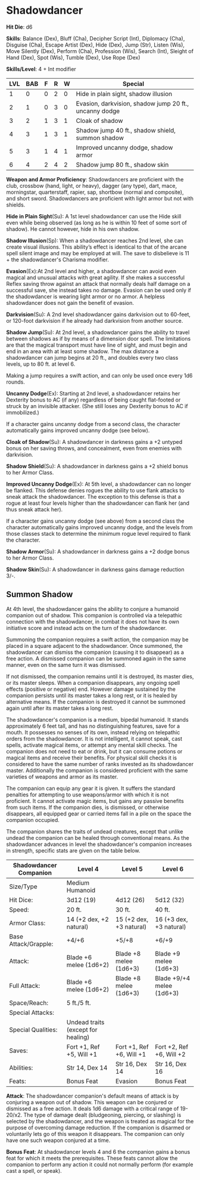 # Shadowdancer

**Hit Die**: d6

**Skills**: Balance (Dex), Bluff (Cha), Decipher Script (Int), Diplomacy (Cha), Disguise (Cha), Escape Artist (Dex), Hide (Dex), Jump (Str), Listen (Wis), Move Silently (Dex), Perform (Cha), Profession (Wis), Search (Int), Sleight of Hand (Dex), Spot (Wis), Tumble (Dex), Use Rope (Dex)

**Skills/Level**: 4 + Int modifier

LVL | BAB | F | R | W | Special 
--- | --- | - | - | - | ------- 
1   | 0   | 0 | 2 | 0 | Hide in plain sight, shadow illusion
2   | 1   | 0 | 3 | 0 | Evasion, darkvision, shadow jump 20 ft., uncanny dodge
3   | 2   | 1 | 3 | 1 | Cloak of shadow
4   | 3   | 1 | 3 | 1 | Shadow jump 40 ft., shadow shield, summon shadow
5   | 3   | 1 | 4 | 1 | Improved uncanny dodge, shadow armor
6   | 4   | 2 | 4 | 2 | Shadow jump 80 ft., shadow skin

**Weapon and Armor Proficiency**: Shadowdancers are proficient with the club, crossbow (hand, light, or heavy), dagger (any type), dart, mace, morningstar, quarterstaff, rapier, sap, shortbow (normal and composite), and short sword. Shadowdancers are proficient with light armor but not with shields.

**Hide in Plain Sight**(Su): A 1st level shadowdancer can use the Hide skill even while being observed (as long as he is within 10 feet of some sort of shadow). He cannot however, hide in his own shadow. 

**Shadow Illusion**(Sp): When a shadowdancer reaches 2nd level, she can create visual illusions. This ability’s effect is identical to that of the arcane spell silent image and may be employed at will. The save to disbelieve is 11 + the shadowdancer's Charisma modifier.

**Evasion**(Ex):At 2nd level and higher, a shadowdancer can avoid even magical and unusual attacks with great agility. If she makes a successful Reflex saving throw against an attack that normally deals half damage on a successful save, she instead takes no damage. Evasion can be used only if the shadowdancer is wearing light armor or no armor. A helpless shadowdancer does not gain the benefit of evasion.

**Darkvision**(Su): A 2nd level shadowdancer gains darkvision out to 60-feet, or 120-foot darkvision if he already had darkvision from another source.

**Shadow Jump**(Su): At 2nd level, a shadowdancer gains the ability to travel between shadows as if by means of a dimension door spell. The limitations are that the magical transport must have line of sight, and must begin and end in an area with at least some shadow. The max distance a shadowdancer can jump begins at 20 ft., and doubles every two class levels, up to 80 ft. at level 6.

Making a jump requires a swift action, and can only be used once every 1d6 rounds.

**Uncanny Dodge**(Ex): Starting at 2nd level, a shadowdancer retains her Dexterity bonus to AC (if any) regardless of being caught flat-footed or struck by an invisible attacker. (She still loses any Dexterity bonus to AC if immobilized.)

If a character gains uncanny dodge from a second class, the character automatically gains improved uncanny dodge (see below).

**Cloak of Shadow**(Su): A shadowdancer in darkness gains a +2 untyped bonus on her saving throws, and concealment, even from enemies with darkvision.

**Shadow Shield**(Su): A shadowdancer in darkness gains a +2 shield bonus to her Armor Class.

**Improved Uncanny Dodge**(Ex): At 5th level, a shadowdancer can no longer be flanked. This defense denies rogues the ability to use flank attacks to sneak attack the shadowdancer. The exception to this defense is that a rogue at least four levels higher than the shadowdancer can flank her (and thus sneak attack her).

If a character gains uncanny dodge (see above) from a second class the character automatically gains improved uncanny dodge, and the levels from those classes stack to determine the minimum rogue level required to flank the character.

**Shadow Armor**(Su): A shadowdancer in darkness gains a +2 dodge bonus to her Armor Class.

**Shadow Skin**(Su): A shadowdancer in darkness gains damage reduction 3/-.

## Summon Shadow

At 4th level, the shadowdancer gains the ability to conjure a humanoid companion out of shadow. This companion is controlled via a telepathic connection with the shadowdancer, in combat it does not have its own initiative score and instead acts on the turn of the shadowdancer.  

Summoning the companion requires a swift action, the companion may be placed in a square adjacent to the shadowdancer. Once summoned, the shadowdancer can dismiss the companion (causing it to disappear) as a free action. A dismissed companion can be summoned again in the same manner, even on the same turn it was dismissed.

If not dismissed, the companion remains until it is destroyed, its master dies, or its master sleeps. When a companion disappears, any ongoing spell effects (positive or negative) end. However damage sustained by the companion persists until its master takes a long rest, or it is healed by alternative means. If the companion is destroyed it cannot be summoned again until after its master takes a long rest.

The shadowdancer's companion is a medium, bipedal humanoid. It stands approximately 6 feet tall, and has no distinguishing features, save for a mouth. It possesses no senses of its own, instead relying on telepathic orders from the shadowdancer. It is not intelligent, it cannot speak, cast spells, activate magical items, or attempt any mental skill checks. The companion does not need to eat or drink, but it can consume potions or magical items and receive their benefits. For physical skill checks it is considered to have the same number of ranks invested as its shadowdancer master. Additionally the companion is considered proficient with the same varieties of weapons and armor as its master.

The companion can equip any gear it is given. It suffers the standard penalties for attempting to use weapons/armor with which it is not proficient. It cannot activate magic items, but gains any passive benefits from such items. If the companion dies, is dismissed, or otherwise disappears, all equipped gear or carried items fall in a pile on the space the companion occupied. 

The companion shares the traits of undead creatures, except that unlike undead the companion can be healed through conventional means. As the shadowdancer advances in level the shadowdancer's companion increases in strength, specific stats are given on the table below.

| Shadowdancer Companion | Level 4 | Level 5 | Level 6 |
| ------ | ------- | ------- | ------- |
| Size/Type    | Medium Humanoid | | |
| Hit Dice:    | 3d12 (19) | 4d12 (26) | 5d12 (32) |
| Speed:       | 20 ft. | 30 ft. | 40 ft. |
| Armor Class: | 14 (+2 dex, +2 natural) | 15 (+2 dex, +3 natural) | 16 (+3 dex, +3 natural)|
| Base Attack/Grapple: | +4/+6 | +5/+8 | +6/+9 |
| Attack:      | Blade +6 melee (1d6+2) | Blade +8 melee (1d6+3) | Blade +9 melee (1d6+3) |
| Full Attack: | Blade +6 melee (1d6+2) | Blade +8 melee (1d6+3) | Blade +9/+4 melee (1d6+3) |
| Space/Reach: | 5 ft./5 ft.| | |
| Special Attacks: | | | |   
| Special Qualities: | Undead traits (except for healing) | | |
| Saves:     | Fort +1, Ref +5, Will +1 | Fort +1, Ref +6, Will +1 | Fort +2, Ref +6, Will +2 |
| Abilities: | Str 14, Dex 14 | Str 16, Dex 14 | Str 16, Dex 16 |
| Feats:     | Bonus Feat | Evasion | Bonus Feat |

**Attack**: The shadowdancer companion's default means of attack is by conjuring a weapon out of shadow. This weapon can be conjured or dismissed as a free action. It deals 1d6 damage with a critical range of 19-20/x2. The type of damage dealt (bludgeoning, piercing, or slashing) is selected by the shadowdancer, and the weapon is treated as magical for the purpose of overcoming damage reduction. If the companion is disarmed or voluntarily lets go of this weapon it disappears. The companion can only have one such weapon conjured at a time.

**Bonus Feat**: At shadowdancer levels 4 and 6 the companion gains a bonus feat for which it meets the prerequisites. These feats cannot allow the companion to perform any action it could not normally perform (for example cast a spell, or speak).
